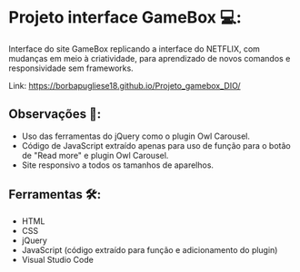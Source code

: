 # Projeto interface GameBox :computer::
Interface do site GameBox replicando a interface do NETFLIX, com mudanças em meio à criatividade, para aprendizado de novos comandos e responsividade sem frameworks.

Link: https://borbapugliese18.github.io/Projeto_gamebox_DIO/



## Observações :pencil::

- Uso das ferramentas do jQuery como o plugin Owl Carousel. 
- Código de JavaScript extraído apenas para uso de função para o botão de "Read more" e plugin Owl Carousel.
- Site responsivo a todos os tamanhos de aparelhos.



## Ferramentas :hammer_and_wrench::

- HTML
- CSS
- jQuery
- JavaScript (código extraído para função e adicionamento do plugin)
- Visual Studio Code



